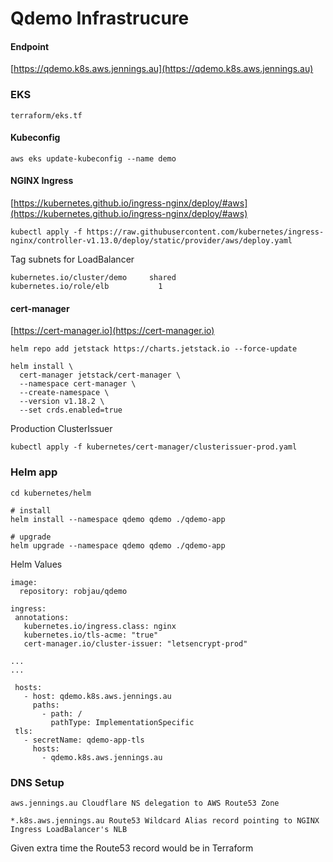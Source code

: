 # Qdemo Infrastrucure

#### Endpoint

[https://qdemo.k8s.aws.jennings.au](https://qdemo.k8s.aws.jennings.au)


### EKS

`terraform/eks.tf`

#### Kubeconfig

`aws eks update-kubeconfig --name demo`

#### NGINX Ingress

[https://kubernetes.github.io/ingress-nginx/deploy/#aws](https://kubernetes.github.io/ingress-nginx/deploy/#aws)

```
kubectl apply -f https://raw.githubusercontent.com/kubernetes/ingress-nginx/controller-v1.13.0/deploy/static/provider/aws/deploy.yaml
```

Tag subnets for LoadBalancer

```
kubernetes.io/cluster/demo     shared
kubernetes.io/role/elb           1         
```


#### cert-manager

[https://cert-manager.io](https://cert-manager.io)

```
helm repo add jetstack https://charts.jetstack.io --force-update

helm install \
  cert-manager jetstack/cert-manager \
  --namespace cert-manager \
  --create-namespace \
  --version v1.18.2 \
  --set crds.enabled=true
```

Production ClusterIssuer

```
kubectl apply -f kubernetes/cert-manager/clusterissuer-prod.yaml
```

### Helm app

```
cd kubernetes/helm

# install
helm install --namespace qdemo qdemo ./qdemo-app

# upgrade
helm upgrade --namespace qdemo qdemo ./qdemo-app
```

Helm Values

```
image:
  repository: robjau/qdemo
```

```
ingress:
 annotations:
   kubernetes.io/ingress.class: nginx
   kubernetes.io/tls-acme: "true"
   cert-manager.io/cluster-issuer: "letsencrypt-prod"

...
...

 hosts:
   - host: qdemo.k8s.aws.jennings.au
     paths:
       - path: /
         pathType: ImplementationSpecific
 tls:
   - secretName: qdemo-app-tls
     hosts:
       - qdemo.k8s.aws.jennings.au
```

### DNS Setup

```
aws.jennings.au Cloudflare NS delegation to AWS Route53 Zone

*.k8s.aws.jennings.au Route53 Wildcard Alias record pointing to NGINX Ingress LoadBalancer's NLB
```

Given extra time the Route53 record would be in Terraform